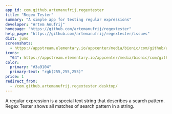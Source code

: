 ```yaml
---
app_id: com.github.artemanufrij.regextester
title: "Regex Tester"
summary: "A simple app for testing regular expressions"
developer: "Artem Anufrij"
homepage: "https://github.com/artemanufrij/regextester"
help_page: "https://github.com/artemanufrij/regextester/issues"
dist: juno
screenshots:
  - https://appstream.elementary.io/appcenter/media/bionic/com/github/artemanufrij.regextester/8C07157404033E44C0F3D3B0D47A25A6/screenshots/image-1_orig.png
icons:
  "64": https://appstream.elementary.io/appcenter/media/bionic/com/github/artemanufrij.regextester/8C07157404033E44C0F3D3B0D47A25A6/icons/64x64/com.github.artemanufrij.regextester_com.github.artemanufrij.regextester.png
color:
  primary: "#3a9104"
  primary-text: "rgb(255,255,255)"
price: 1
redirect_from:
  - /com.github.artemanufrij.regextester.desktop/
---
```


<p>A regular expression is a special text string that describes a search pattern. Regex Tester shows all matches of search pattern in a string.</p>